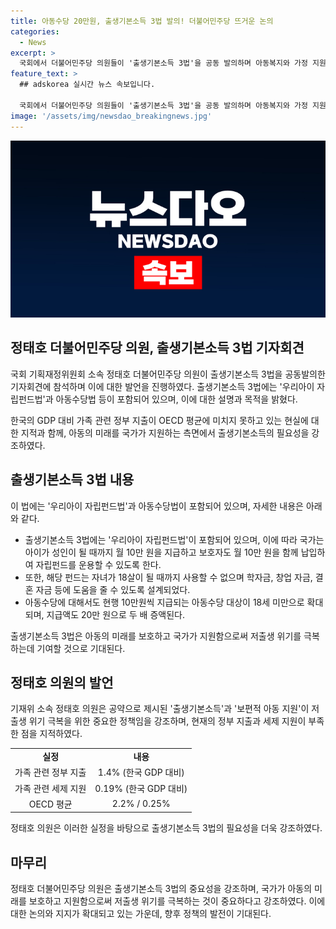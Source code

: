 ```yaml
---
title: 아동수당 20만원, 출생기본소득 3법 발의! 더불어민주당 뜨거운 논의
categories:
  - News
excerpt: >
  국회에서 더불어민주당 의원들이 '출생기본소득 3법'을 공동 발의하며 아동복지와 가정 지원에 대한 대책을 발표했다. 이에 따라 출생기본소득으로 아이가 성인이 될 때까지 매월 10만원을 지급하고 보호자도 같은 금액을 납부하는 자립펀드가 마련될 계획이며, 아동수당도 20만원으로 상향 조정된다. 정태호 의원은 최근 저출생 문제를 극복하기 위해 아동과 가족을 위한 국가 지원이 필요하다고 강조했다. 해당 법률은 가정 및 아동 지원 확대를 통해 국민의 기본 삶을 지원하고자 한다.
feature_text: >
  ## adskorea 실시간 뉴스 속보입니다.

  국회에서 더불어민주당 의원들이 '출생기본소득 3법'을 공동 발의하며 아동복지와 가정 지원에 대한 대책을 발표했다. 이에 따라 출생기본소득으로 아이가 성인이 될 때까지 매월 10만원을 지급하고 보호자도 같은 금액을 납부하는 자립펀드가 마련될 계획이며, 아동수당도 20만원으로 상향 조정된다. 정태호 의원은 최근 저출생 문제를 극복하기 위해 아동과 가족을 위한 국가 지원이 필요하다고 강조했다. 해당 법률은 가정 및 아동 지원 확대를 통해 국민의 기본 삶을 지원하고자 한다.
image: '/assets/img/newsdao_breakingnews.jpg'
---
```


<p><img src="/assets/img/newsdao_breakingnews.jpg" alt="adskorea 속보" /></p>

<h2 data-ke-size="size26">정태호 더불어민주당 의원, 출생기본소득 3법 기자회견</h2>

<p>국회 기획재정위원회 소속 정태호 더불어민주당 의원이 출생기본소득 3법을 공동발의한 기자회견에 참석하며 이에 대한 발언을 진행하였다. 출생기본소득 3법에는 '우리아이 자립펀드법'과 아동수당법 등이 포함되어 있으며, 이에 대한 설명과 목적을 밝혔다. </p>

<p data-ke-size="size16">한국의 GDP 대비 가족 관련 정부 지출이 OECD 평균에 미치지 못하고 있는 현실에 대한 지적과 함께, 아동의 미래를 국가가 지원하는 측면에서 출생기본소득의 필요성을 강조하였다.</p>

<h2 data-ke-size="size26">출생기본소득 3법 내용</h2>

<p>이 법에는 '우리아이 자립펀드법'과 아동수당법이 포함되어 있으며, 자세한 내용은 아래와 같다.</p>

<ul>
  <li>출생기본소득 3법에는 '우리아이 자립펀드법'이 포함되어 있으며, 이에 따라 국가는 아이가 성인이 될 때까지 월 10만 원을 지급하고 보호자도 월 10만 원을 함께 납입하여 자립펀드를 운용할 수 있도록 한다.</li>
  <li>또한, 해당 펀드는 자녀가 18살이 될 때까지 사용할 수 없으며 학자금, 창업 자금, 결혼 자금 등에 도움을 줄 수 있도록 설계되었다.</li>
  <li>아동수당에 대해서도 현행 10만원씩 지급되는 아동수당 대상이 18세 미만으로 확대되며, 지급액도 20만 원으로 두 배 증액된다.</li>
</ul>

<p data-ke-size="size16">출생기본소득 3법은 아동의 미래를 보호하고 국가가 지원함으로써 저출생 위기를 극복하는데 기여할 것으로 기대된다.</p>

<h2 data-ke-size="size26">정태호 의원의 발언</h2>

<p>기재위 소속 정태호 의원은 공약으로 제시된 '출생기본소득'과 '보편적 아동 지원'이 저출생 위기 극복을 위한 중요한 정책임을 강조하며, 현재의 정부 지출과 세제 지원이 부족한 점을 지적하였다.</p>

<table>
  <tr>
    <td style="text-align: center; height: 17px;"><b>실정</b></td>
    <td style="text-align: center; height: 17px;"><b>내용</b></td>
  </tr>
  <tr>
    <td style="text-align: center; height: 17px;">가족 관련 정부 지출</td>
    <td style="text-align: center; height: 17px;">1.4% (한국 GDP 대비)</td>
  </tr>
  <tr>
    <td style="text-align: center; height: 17px;">가족 관련 세제 지원</td>
    <td style="text-align: center; height: 17px;">0.19% (한국 GDP 대비)</td>
  </tr>
  <tr>
    <td style="text-align: center; height: 17px;">OECD 평균</td>
    <td style="text-align: center; height: 17px;">2.2% / 0.25%</td>
  </tr>
</table>

<p data-ke-size="size16">정태호 의원은 이러한 실정을 바탕으로 출생기본소득 3법의 필요성을 더욱 강조하였다.</p>

<h2 data-ke-size="size26">마무리</h2>

<p>정태호 더불어민주당 의원은 출생기본소득 3법의 중요성을 강조하며, 국가가 아동의 미래를 보호하고 지원함으로써 저출생 위기를 극복하는 것이 중요하다고 강조하였다. 이에 대한 논의와 지지가 확대되고 있는 가운데, 향후 정책의 발전이 기대된다.</p>

